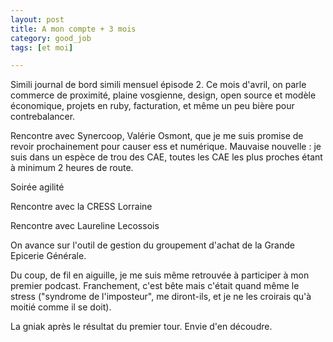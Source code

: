 ```yaml
---
layout: post
title: A mon compte + 3 mois
category: good_job
tags: [et moi]

---
```


Simili journal de bord simili mensuel épisode 2. Ce mois d'avril, on parle commerce de proximité, plaine vosgienne, design, open source et modèle économique, projets en ruby, facturation, et même un peu bière pour contrebalancer.

<!--more-->

Rencontre avec Synercoop, Valérie Osmont, que je me suis promise de revoir prochainement pour causer ess et numérique. Mauvaise nouvelle : je suis dans un espèce de trou des CAE, toutes les CAE les plus proches étant à minimum 2 heures de route.

Soirée agilité

Rencontre avec la CRESS Lorraine

Rencontre avec Laureline Lecossois

On avance sur l'outil de gestion du groupement d'achat de la Grande Epicerie Générale.


Du coup, de fil en aiguille, je me suis même retrouvée à participer à mon premier podcast. Franchement, c'est bête mais c'était quand même le stress ("syndrome de l'imposteur", me diront-ils, et je ne les croirais qu'à moitié comme il se doit).

La gniak après le résultat du premier tour. Envie d'en découdre.
